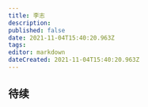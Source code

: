 ```yaml
---
title: 李志
description: 
published: false
date: 2021-11-04T15:40:20.963Z
tags:
editor: markdown
dateCreated: 2021-11-04T15:40:20.963Z
---
```


## 待续
